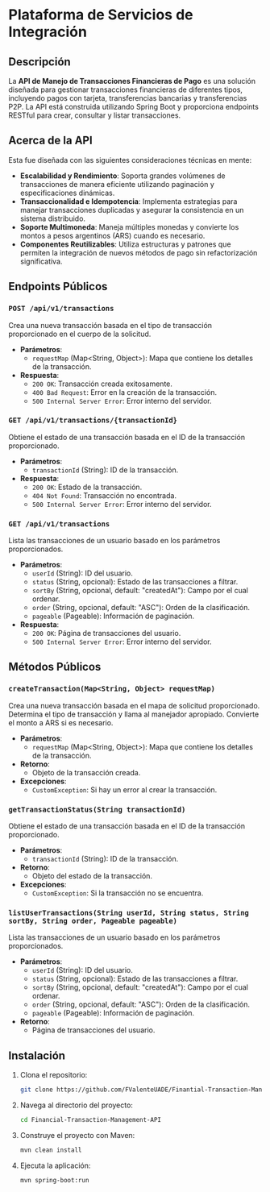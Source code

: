 # Plataforma de Servicios de Integración

## Descripción

La **API de Manejo de Transacciones Financieras de Pago** es una solución diseñada para gestionar transacciones financieras de diferentes tipos, incluyendo pagos con tarjeta, transferencias bancarias y transferencias P2P. La API está construida utilizando Spring Boot y proporciona endpoints RESTful para crear, consultar y listar transacciones.

## Acerca de la API

Esta fue diseñada con las siguientes consideraciones técnicas en mente:
- **Escalabilidad y Rendimiento**: Soporta grandes volúmenes de transacciones de manera eficiente utilizando paginación y especificaciones dinámicas.
- **Transaccionalidad e Idempotencia**: Implementa estrategias para manejar transacciones duplicadas y asegurar la consistencia en un sistema distribuido.
- **Soporte Multimoneda**: Maneja múltiples monedas y convierte los montos a pesos argentinos (ARS) cuando es necesario.
- **Componentes Reutilizables**: Utiliza estructuras y patrones que permiten la integración de nuevos métodos de pago sin refactorización significativa.

## Endpoints Públicos

### `POST /api/v1/transactions`

Crea una nueva transacción basada en el tipo de transacción proporcionado en el cuerpo de la solicitud.

- **Parámetros**:
    - `requestMap` (Map<String, Object>): Mapa que contiene los detalles de la transacción.
- **Respuesta**:
    - `200 OK`: Transacción creada exitosamente.
    - `400 Bad Request`: Error en la creación de la transacción.
    - `500 Internal Server Error`: Error interno del servidor.

### `GET /api/v1/transactions/{transactionId}`

Obtiene el estado de una transacción basada en el ID de la transacción proporcionado.

- **Parámetros**:
    - `transactionId` (String): ID de la transacción.
- **Respuesta**:
    - `200 OK`: Estado de la transacción.
    - `404 Not Found`: Transacción no encontrada.
    - `500 Internal Server Error`: Error interno del servidor.

### `GET /api/v1/transactions`

Lista las transacciones de un usuario basado en los parámetros proporcionados.

- **Parámetros**:
    - `userId` (String): ID del usuario.
    - `status` (String, opcional): Estado de las transacciones a filtrar.
    - `sortBy` (String, opcional, default: "createdAt"): Campo por el cual ordenar.
    - `order` (String, opcional, default: "ASC"): Orden de la clasificación.
    - `pageable` (Pageable): Información de paginación.
- **Respuesta**:
    - `200 OK`: Página de transacciones del usuario.
    - `500 Internal Server Error`: Error interno del servidor.

## Métodos Públicos

### `createTransaction(Map<String, Object> requestMap)`

Crea una nueva transacción basada en el mapa de solicitud proporcionado. Determina el tipo de transacción y llama al manejador apropiado. Convierte el monto a ARS si es necesario.

- **Parámetros**:
    - `requestMap` (Map<String, Object>): Mapa que contiene los detalles de la transacción.
- **Retorno**:
    - Objeto de la transacción creada.
- **Excepciones**:
    - `CustomException`: Si hay un error al crear la transacción.

### `getTransactionStatus(String transactionId)`

Obtiene el estado de una transacción basada en el ID de la transacción proporcionado.

- **Parámetros**:
    - `transactionId` (String): ID de la transacción.
- **Retorno**:
    - Objeto del estado de la transacción.
- **Excepciones**:
    - `CustomException`: Si la transacción no se encuentra.

### `listUserTransactions(String userId, String status, String sortBy, String order, Pageable pageable)`

Lista las transacciones de un usuario basado en los parámetros proporcionados.

- **Parámetros**:
    - `userId` (String): ID del usuario.
    - `status` (String, opcional): Estado de las transacciones a filtrar.
    - `sortBy` (String, opcional, default: "createdAt"): Campo por el cual ordenar.
    - `order` (String, opcional, default: "ASC"): Orden de la clasificación.
    - `pageable` (Pageable): Información de paginación.
- **Retorno**:
    - Página de transacciones del usuario.

## Instalación

1. Clona el repositorio:
   ```bash
   git clone https://github.com/FValenteUADE/Finantial-Transaction-Management-API.git

2. Navega al directorio del proyecto:
    ```bash
    cd Financial-Transaction-Management-API

3. Construye el proyecto con Maven:
    ```bash
    mvn clean install
 
4. Ejecuta la aplicación:
    ```bash
    mvn spring-boot:run

